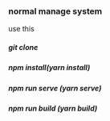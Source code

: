 ### normal manage system 
use this
##### git clone 
##### npm install(yarn install)
##### npm run serve (yarn serve)
##### npm run build (yarn build)